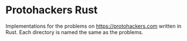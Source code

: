 # Protohackers Rust

Implementations for the problems on https://protohackers.com written in Rust. Each directory is named the same as the problems.

